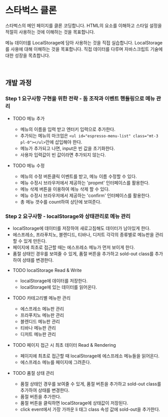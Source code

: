# 스타벅스 클론
스타벅스의 메인 페이지를 클론 코딩합니다. HTML의 요소를 이해하고 스타일 설정을 적절히 사용하는 것에 이해하는 것을 목표합니다.   

메뉴 데이터를 LocalStorage에 담아 사용하는 것을 직접 실습합니다. LocalStorage를 사용에 대해 이해하는 것을 목표합니다. 직접 데이터를 다루며 자바스크립트 기술에 대한 성장을 목쵸합니다.   

<br/>

## 개발 과정
### Step 1 요구사항 구현을 위한 전략 - 돔 조작과 이벤트 핸들링으로 메뉴 관리

* TODO 메뉴 추가
    - 메뉴의 이름을 입력 받고 엔터키 입력으로 추가한다.
    - 추가되는 메뉴의 마크업은 `<ul id="espresso-menu-list" class="mt-3 pl-0"></ul>`안에 삽입해야 한다.
    - 메뉴가 추가되고 나면, input은 빈 값을 초기화한다.
    - 사용자 입력값이 빈 값이라면 추가되지 않는다.

* TODO 메뉴 수정
    - 메뉴의 수정 버튼클릭 이벤트를 받고, 메뉴 이름 수정할 수 있다.
    - 메뉴 수정시 브라우저에서 제공하는 'propmt' 인터페이스를 활용한다.
    - 메뉴 삭제 버튼을 이용하여 메뉴 삭제 할 수 있다.
    - 메뉴 수정시 브라우저에서 제공하는 'confirm' 인터페이스를 활용한다.
    - 총 메뉴 갯수를 count하여 상단에 보여준다.   

### Step 2 요구사항 - localStorage와 상태관리로 메뉴 관리
- localStorage에 데이터를 저장하여 새로고침해도 데이터가 남아있게 한다.
- 에스프레소, 프라푸치노, 블렌디드, 티바나, 디저트 각각의 종류별로 메뉴판을 관리할 수 있게 만든다.
- 페이지에 최초로 접근할 때는 에스프레소 메뉴가 먼저 보이게 한다.
- 품절 상태인 경우를 보여줄 수 있게, 품절 버튼을 추가하고 sold-out class를 추가하여 상태를 변경한다.   

* TODO localStorage Read & Write
    - localStorage에 데이터를 저장한다.
    - localStorage에 있는 데이터를 읽어온다.   

* TODO 카테고리별 메뉴판 관리
    - 에스프레소 메뉴판 관리
    - 프라푸치노 메뉴판 관리
    - 블렌디드 메뉴판 관리
    - 티바나 메뉴판 관리
    - 디저트 메뉴판 관리   

* TODO 페이지 접근 시 최초 데이터 Read & Rendering
    - 페이지에 최초로 접근할 때 localStorage에 에스프레소 메뉴들을 읽어온다.
    - 에스프레소 메뉴를 페이지에 그려준다.   

* TODO 품절 상태 관리
    - 품절 상태인 경우를 보여줄 수 있게, 품절 버튼을 추가하고 sold-out class를 추가하여 상태를 변경한다.
    - 품절 버튼을 추가한다.
    - 품절 버튼을 클릭하면 localStorage에 상태값이 저장된다.
    - click event에서 가장 가까운 li 태그 class 속성 값에 sold-out을 추가한다.